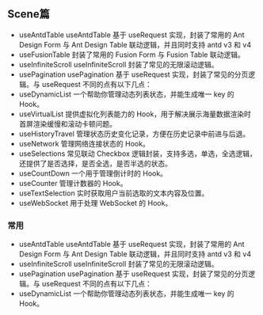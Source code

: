 ## Scene篇

* useAntdTable useAntdTable 基于 useRequest 实现，封装了常用的 Ant Design Form 与 Ant Design Table 联动逻辑，并且同时支持 antd v3 和 v4
* useFusionTable 封装了常用的 Fusion Form 与 Fusion Table 联动逻辑。
* useInfiniteScroll useInfiniteScroll 封装了常见的无限滚动逻辑。
* usePagination usePagination 基于 useRequest 实现，封装了常见的分页逻辑。与 useRequest 不同的点有以下几点：
* useDynamicList 一个帮助你管理动态列表状态，并能生成唯一 key 的 Hook。
* useVirtualList 提供虚拟化列表能力的 Hook，用于解决展示海量数据渲染时首屏渲染缓慢和滚动卡顿问题。
* useHistoryTravel 管理状态历史变化记录，方便在历史记录中前进与后退。
* useNetwork 管理网络连接状态的 Hook。
* useSelections 常见联动 Checkbox 逻辑封装，支持多选，单选，全选逻辑，还提供了是否选择，是否全选，是否半选的状态。
* useCountDown 一个用于管理倒计时的 Hook。
* useCounter 管理计数器的 Hook。
* useTextSelection 实时获取用户当前选取的文本内容及位置。
* useWebSocket 用于处理 WebSocket 的 Hook。

### 常用

* useAntdTable useAntdTable 基于 useRequest 实现，封装了常用的 Ant Design Form 与 Ant Design Table 联动逻辑，并且同时支持 antd v3 和 v4
* useInfiniteScroll useInfiniteScroll 封装了常见的无限滚动逻辑。
* usePagination usePagination 基于 useRequest 实现，封装了常见的分页逻辑。与 useRequest 不同的点有以下几点：
* useDynamicList 一个帮助你管理动态列表状态，并能生成唯一 key 的 Hook。